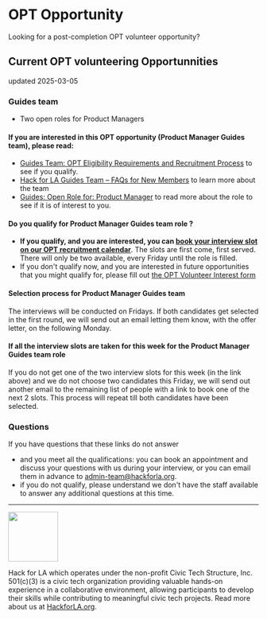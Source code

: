 # OPT Opportunity

Looking for a post-completion OPT volunteer opportunity?


## Current OPT volunteering Opportunnities
updated 2025-03-05

### Guides team
- Two open roles for Product Managers 

#### If you are interested in this OPT opportunity (Product Manager Guides team), please read:
- [Guides Team: OPT Eligibility Requirements and Recruitment Process](https://github.com/hackforla/guides/wiki/Guides-Team:-OPT-Eligibility-Requirements-and-Recruitment-Process) to see if you qualify.
- [Hack for LA Guides Team – FAQs for New Members](https://docs.google.com/document/d/1Bh_aofLhSd1mnhAHOApBIXlpUeON29X4JzMM0z1uIFU/edit?tab=t.0) to learn more about the team
- [Guides: Open Role for: Product Manager](https://github.com/hackforla/guides/issues/171) to read more about the role to see if it is of interest to you.

#### Do you qualify for Product Manager Guides team role ?
- **If you qualify, and you are interested, you can [book your interview slot on our OPT recruitment calendar](https://calendar.app.google/pg16A5SKpqR55DDm9)**. The slots are first come, first served.  There will only be two available, every Friday until the role is filled.
- If you don't qualify now, and you are interested in future opportunities that you might qualify for, please fill out [the OPT Volunteer Interest form](https://docs.google.com/forms/d/e/1FAIpQLSf9AN_2aACfHg-npBNFU1HiWEEy9c-kra1HQ7WD42WIOrq5Aw/viewform)

#### Selection process for Product Manager Guides team
The interviews will be conducted on Fridays. If both candidates get selected in the first round, we will send out an email letting them know, with the offer letter, on the following Monday. 

#### If all the interview slots are taken for this week for the Product Manager Guides team role
If you do not get one of the two interview slots for this week (in the link above) and we do not choose two candidates this Friday, we will send out another email to the remaining list of people with a link to book one of the next 2 slots. This process will repeat till both candidates have been selected.

### Questions
If you have questions that these links do not answer
- and you meet all the qualifications: you can book an appointment and discuss your questions with us during your interview, or you can email them in advance to admin-team@hackforla.org.  
- if you do not qualify, please understand we don't have the staff available to answer any additional questions at this time.  

---
<img src="https://github.com/user-attachments/assets/fe0760ab-022a-45dd-8ff3-167853aaaaab" width=100px>

Hack for LA which operates under the non-profit Civic Tech Structure, Inc. 501(c)(3) is a civic tech organization providing valuable hands-on experience in a collaborative environment, allowing participants to develop their skills while contributing to meaningful civic tech projects. Read more about us at [HackforLA.org](http://hackforla.org/).
